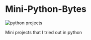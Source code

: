 # Mini-Python-Bytes

![python projects](https://user-images.githubusercontent.com/73244900/107028370-7a25f380-67d3-11eb-8771-636e345603c4.gif)


Mini projects that I tried out in python 
